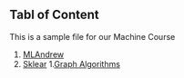 ## Tabl of Content
This is a sample file for our Machine Course

1. [MLAndrew](https://github.com/hussain0048/Machine-Learning/tree/master/ML(Andrew))
2. [Sklear](https://github.com/hussain0048/Machine-Learning/tree/master/Sklearn)
  1.[Graph Algorithms](https://github.com/hussain0048/Machine-Learning/tree/master/Sklearn/Graph%20Algorithms)




